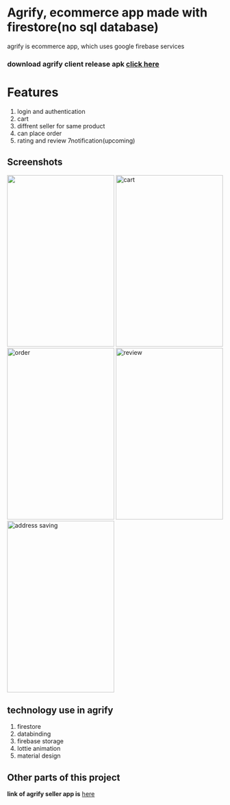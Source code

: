 # Agrify, ecommerce app made with firestore(no sql database)

agrify is ecommerce app, which uses google firebase services
### **download agrify client release apk** [click here](https://github.com/arjunshah17/agrify_client/releases/download/1.0/agrify_client.1.0.apk)


# Features

 1. login and authentication
 2. cart
 3. diffrent seller for same product
 4. can place order
 5. rating and review 7notification(upcoming)

## Screenshots
<p>
<img src="https://media.giphy.com/media/hSzny24t7J8FeC1WbP/giphy.gif" width="250" height="400">
<img src="https://media.giphy.com/media/Q6wwoG3waSXPZHpgK7/giphy.gif" alt="cart" width="250"  height="400">
<img src="https://media.giphy.com/media/j0XSadreGxqYtmeXI3/giphy.gif" alt="order" width="250"  height="400">
<img src="https://media.giphy.com/media/XejGqrP8JFptDbebBO/giphy.gif" alt="review" width="250"  height="400">
<img src="https://media.giphy.com/media/jn8CEF8c531YH2cMBQ/giphy.gif" alt="address saving" width="250" height="400">

</p>

## technology use in agrify

 1. firestore
 2. databinding
 3. firebase storage
 4. lottie animation
 5. material design



## Other parts of this project
**link of agrify seller app is** [here](https://github.com/arjunshah17/agrify_sellers.git)





